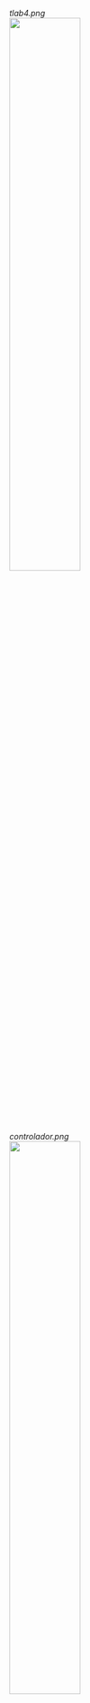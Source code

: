 *tlab4.png* <br>
<image src="https://raw.githubusercontent.com/robyzzz/isel-projects/master/LSD/tlab4/screenshots/tlab4.png" width="50%">


*controlador.png* <br>
<image src="https://raw.githubusercontent.com/robyzzz/isel-projects/master/LSD/tlab4/screenshots/controlador.png" width="50%">

*controlador_registo.png* <br>
<image src="https://raw.githubusercontent.com/robyzzz/isel-projects/master/LSD/tlab4/screenshots/controlador_registo.png" width="50%">

*somador.png* <br>
<image src="https://raw.githubusercontent.com/robyzzz/isel-projects/master/LSD/tlab4/screenshots/somador.png" width="50%">

*caminhodados.png* <br>
<image src="https://raw.githubusercontent.com/robyzzz/isel-projects/master/LSD/tlab4/screenshots/caminhodados.png" width="50%">

*caminhodados_registo.png* <br>
<image src="https://raw.githubusercontent.com/robyzzz/isel-projects/master/LSD/tlab4/screenshots/caminhodados_registo.png" width="50%">

*contadordown.png* <br>
<image src="https://raw.githubusercontent.com/robyzzz/isel-projects/master/LSD/tlab4/screenshots/contadordown.png" width="50%">
    
*acc.png* <br>
<image src="https://raw.githubusercontent.com/robyzzz/isel-projects/master/LSD/tlab4/screenshots/acc.png" width="50%">

